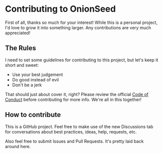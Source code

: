 # Contributing to OnionSeed

First of all, thanks so much for your interest! While this is a personal project, I'd love to grow it into something larger. Any contributions are very much appreciated!

## The Rules

I need to set some guidelines for contributing to this project, but let's keep it short and sweet:

- Use your best judgement
- Do good instead of evil
- Don't be a jerk

That should just about cover it, right? Please review the official [Code of Conduct](./CODE_OF_CONDUCT.md) before contributing for more info. We're all in this together!

## How to contribute

This is a GitHub project. Feel free to make use of the new Discussions tab for conversations about best practices, ideas, help, requests, etc.

Also feel free to submit Issues and Pull Requests. It's pretty laid back around here.
